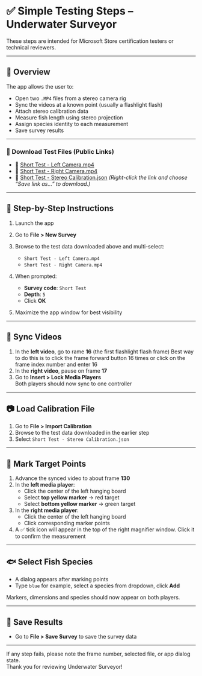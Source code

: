 # ✅ Simple Testing Steps – Underwater Surveyor

These steps are intended for Microsoft Store certification testers or technical reviewers.

---

## 🧭 Overview

The app allows the user to:
- Open two `.MP4` files from a stereo camera rig
- Sync the videos at a known point (usually a flashlight flash)
- Attach stereo calibration data
- Measure fish length using stereo projection
- Assign species identity to each measurement
- Save survey results 

---

### 🔗 Download Test Files (Public Links)

- 🎥 [Short Test - Left Camera.mp4](https://raw.githubusercontent.com/TobyHaddon/Surveyorv3/master/Surveyorv3/Test%20Data/Short%20Test%20-%20Left%20Camera.mp4)
- 🎥 [Short Test - Right Camera.mp4](https://raw.githubusercontent.com/TobyHaddon/Surveyorv3/master/Surveyorv3/Test%20Data/Short%20Test%20-%20Right%20Camera.mp4)
- 📐 [Short Test - Stereo Calibration.json](https://raw.githubusercontent.com/TobyHaddon/Surveyorv3/master/Surveyorv3/Test%20Data/Short%20Test%20-%20Stereo%20Calibration.json)
_(Right-click the link and choose “Save link as…” to download.)_
---

## 🧪 Step-by-Step Instructions

1. Launch the app
2. Go to **File > New Survey**
3. Browse to the test data downloaded above and multi-select:
   - `Short Test - Left Camera.mp4`
   - `Short Test - Right Camera.mp4`
4. When prompted:
   - **Survey code**: `Short Test`
   - **Depth**: `5`
   - Click **OK**

5. Maximize the app window for best visibility

---

## 🔁 Sync Videos

1. In the **left video**, go to rame **16** (the first flashlight flash frame)
   Best way to do this is to click the frame forward button 16 times or click on the frame index number and enter 16
2. In the **right video**, pause on frame **17**
3. Go to **Insert > Lock Media Players**  
   Both players should now sync to one controller

---

## 📷 Load Calibration File

1. Go to **File > Import Calibration**
2. Browse to the test data downloaded in the earlier step
3. Select `Short Test - Stereo Calibration.json` 

---

## 🎯 Mark Target Points

1. Advance the synced video to about frame **130**
2. In the **left media player**:
   - Click the center of the left hanging board
   - Select **top yellow marker** → red target
   - Select **bottom yellow marker** → green target
3. In the **right media player**:
   - Click the center of the left hanging board
   - Click corresponding marker points
5. A ✅ tick icon will appear in the top of the right magnifier window. Click it to confirm the measurement

---

## 🐟 Select Fish Species

- A dialog appears after marking points
- Type `blue` for example, select a species from dropdown, click **Add**

Markers, dimensions and species should now appear on both players.

---

## 💾 Save Results

- Go to **File > Save Survey** to save the survey data

---

If any step fails, please note the frame number, selected file, or app dialog state.  
Thank you for reviewing Underwater Surveyor!
